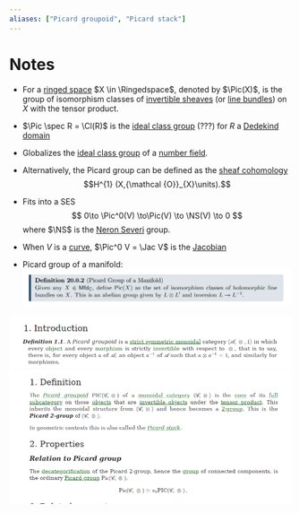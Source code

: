 ```yaml
---
aliases: ["Picard groupoid", "Picard stack"]
---
```


# Notes
- For a [ringed space](ringed%20space) $X \in \Ringedspace$, denoted by $\Pic(X)$, is the group of isomorphism classes of [invertible sheaves](invertible%20sheaves)  (or [line bundles](line%20bundle.md)) on $X$ with the tensor product.
- $\Pic \spec R = \Cl(R)$ is the [ideal class group](ideal%20class%20group) (???) for $R$ a [Dedekind domain](Dedekind%20domain)
- Globalizes the [ideal class group](ideal%20class%20group) of a [number field](number%20field).
- Alternatively, the Picard group can be defined as the [sheaf cohomology](sheaf%20cohomology) 
$$H^{1} (X,{\mathcal {O}}_{X}\units).$$
- Fits into a SES
$$
0\to \Pic^0(V) \to\Pic(V) \to \NS(V) \to 0
$$
where $\NS$ is the [Neron Severi](Neron%20Severi.md) group.
- When $V$ is a [curve](curves.md), $\Pic^0 V = \Jac V$ is the [Jacobian](Jacobian.md)

- Picard group of a manifold:
![](attachments/Pasted%20image%2020210510011342.png)

![](attachments/Pasted%20image%2020210603195814.png)
![](attachments/Pasted%20image%2020210603195858.png)
